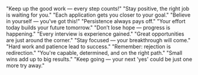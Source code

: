 "Keep up the good work — every step counts!"
"Stay positive, the right job is waiting for you."
"Each application gets you closer to your goal."
"Believe in yourself — you've got this!"
"Persistence always pays off."
"Your effort today builds your future tomorrow."
"Don’t lose hope — progress is happening."
"Every interview is experience gained."
"Great opportunities are just around the corner."
"Stay focused — your breakthrough will come."
"Hard work and patience lead to success."
"Remember: rejection is redirection."
"You're capable, determined, and on the right path."
"Small wins add up to big results."
"Keep going — your next 'yes' could be just one more try away."